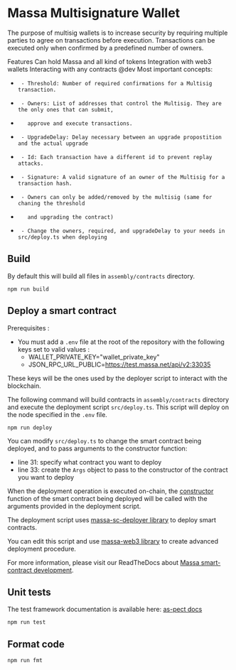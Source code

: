# Massa Multisignature Wallet

The purpose of multisig wallets is to increase security by requiring multiple parties to agree on transactions before execution. Transactions can be executed only when confirmed by a predefined number of owners.

Features
Can hold Massa and all kind of tokens
Integration with web3 wallets 
Interacting with any contracts
 @dev Most important concepts:
 *      - Threshold: Number of required confirmations for a Multisig transaction.
 *      - Owners: List of addresses that control the Multisig. They are the only ones that can submit,
 *        approve and execute transactions.
 *      - UpgradeDelay: Delay necessary between an upgrade propostition and the actual upgrade
 *      - Id: Each transaction have a different id to prevent replay attacks.
 *      - Signature: A valid signature of an owner of the Multisig for a transaction hash.
 *      - Owners can only be added/removed by the multisig (same for chaning the threshold
 *        and upgrading the contract)
 *      - Change the owners, required, and upgradeDelay to your needs in src/deploy.ts when deploying 

## Build

By default this will build all files in `assembly/contracts` directory.

```shell
npm run build
```

## Deploy a smart contract

Prerequisites :

- You must add a `.env` file at the root of the repository with the following keys set to valid values :
  - WALLET_PRIVATE_KEY="wallet_private_key"
  - JSON_RPC_URL_PUBLIC=<https://test.massa.net/api/v2:33035>

These keys will be the ones used by the deployer script to interact with the blockchain.

The following command will build contracts in `assembly/contracts` directory and execute the deployment script
`src/deploy.ts`. This script will deploy on the node specified in the `.env` file.

```shell
npm run deploy
```

You can modify `src/deploy.ts` to change the smart contract being deployed, and to pass arguments to the constructor
function:

- line 31: specify what contract you want to deploy
- line 33: create the `Args` object to pass to the constructor of the contract you want to deploy

When the deployment operation is executed on-chain, the
[constructor](https://github.com/massalabs/massa-sc-toolkit/blob/main/packages/sc-project-initializer/commands/init/assembly/contracts/main.ts#L14)
function of the smart contract being deployed will
be called with the arguments provided in the deployment script.

The deployment script uses [massa-sc-deployer library](https://www.npmjs.com/package/@massalabs/massa-sc-deployer)
to deploy smart contracts.

You can edit this script and use [massa-web3 library](https://www.npmjs.com/package/@massalabs/massa-web3)
to create advanced deployment procedure.

For more information, please visit our ReadTheDocs about
[Massa smart-contract development](https://docs.massa.net/en/latest/web3-dev/smart-contracts.html).

## Unit tests

The test framework documentation is available here: [as-pect docs](https://as-pect.gitbook.io/as-pect)

```shell
npm run test
```

## Format code

```shell
npm run fmt
```

